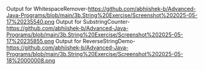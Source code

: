 Output for WhitespaceRemover-https://github.com/abhiishek-b/Advanced-Java-Programs/blob/main/3b.String%20Exercise/Screenshot%202025-05-17%20235540.png
Output for SubstringCounter-https://github.com/abhiishek-b/Advanced-Java-Programs/blob/main/3b.String%20Exercise/Screenshot%202025-05-17%20235855.png
Output for ReverseStringDemo-https://github.com/abhiishek-b/Advanced-Java-Programs/blob/main/3b.String%20Exercise/Screenshot%202025-05-18%20000008.png
